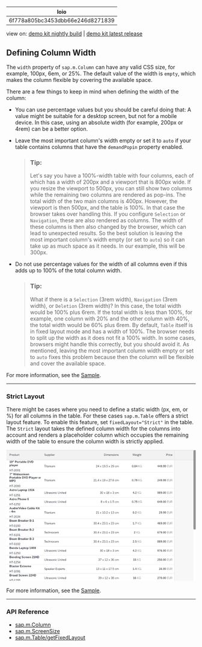 <!-- loio6f778a805bc3453dbb66e246d8271839 -->

| loio |
| -----|
| 6f778a805bc3453dbb66e246d8271839 |

<div id="loio">

view on: [demo kit nightly build](https://sdk.openui5.org/nightly/#/topic/6f778a805bc3453dbb66e246d8271839) | [demo kit latest release](https://sdk.openui5.org/topic/6f778a805bc3453dbb66e246d8271839)</div>

## Defining Column Width

The `width` property of `sap.m.Column` can have any valid CSS size, for example, 100px, 6em, or 25%. The default value of the width is `empty`, which makes the column flexible by covering the available space.

There are a few things to keep in mind when defining the width of the column:

-   You can use percentage values but you should be careful doing that: A value might be suitable for a desktop screen, but not for a mobile device. In this case, using an absolute width \(for example, 200px or 4rem\) can be a better option.

-   Leave the most important column's width empty or set it to `auto` if your table contains columns that have the `demandPopin` property enabled.

    > ### Tip:  
    > Let's say you have a 100%-width table with four columns, each of which has a width of 200px and a viewport that is 800px wide. If you resize the viewport to 500px, you can still show two columns while the remaining two columns are rendered as pop-ins. The total width of the two main columns is 400px. However, the viewport is then 500px, and the table is 100%. In that case the browser takes over handling this. If you configure `Selection` or `Navigation`, these are also rendered as columns. The width of these columns is then also changed by the browser, which can lead to unexpected results. So the best solution is leaving the most important column's width empty \(or set to `auto`\) so it can take up as much space as it needs. In our example, this will be 300px.

-   Do not use percentage values for the width of all columns even if this adds up to 100% of the total column width.

    > ### Tip:  
    > What if there is a `Selection` \(3rem width\), `Navigation` \(3rem width\), or `Deletion` \(3rem width\)? In this case, the total width would be 100% plus 6rem. If the total width is less than 100%, for example, one column with 20% and the other column with 40%, the total width would be 60% plus 6rem. By default, `Table` itself is in fixed layout mode and has a width of 100%. The browser needs to split up the width as it does not fit a 100% width. In some cases, browsers might handle this correctly, but you should avoid it. As mentioned, leaving the most important column width empty or set to `auto` fixes this problem because then the column will be flexible and cover the available space.


For more information, see the [Sample](https://sdk.openui5.org/sample/sap.m.sample.TableColumnWidth/preview).

***

<a name="loio6f778a805bc3453dbb66e246d8271839__section_sy2_2hg_5pb"/>

### Strict Layout

There might be cases where you need to define a static width \(px, em, or %\) for all columns in the table. For these cases `sap.m.Table` offers a strict layout feature. To enable this feature, set `fixedLayout="Strict"` in the table. The `Strict` layout takes the defined column width for the columns into account and renders a placeholder column which occupies the remaining width of the table to ensure the column width is strictly applied.

![](images/loiobbde60a7988c47749f431b5ecd6622ef_LowRes.png)

For more information, see the [Sample](https://sdk.openui5.org/entity/sap.m.Table/sample/sap.m.sample.TableStrictLayout). 

***

### API Reference

-   [sap.m.Column](https://sdk.openui5.org/api/sap.m.Column)
-   [sap.m.ScreenSize](https://sdk.openui5.org/api/sap.m.ScreenSize)
-   [sap.m.Table/getFixedLayout](https://sdk.openui5.org/api/sap.m.Table%23methods/getFixedLayout)

